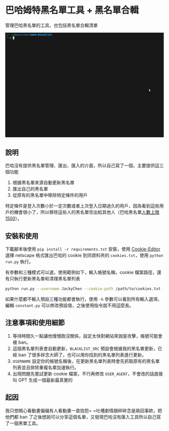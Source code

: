 # 巴哈姆特黑名單工具 + 黑名單合輯
管理巴哈黑名單的工具，也包括黑名單合輯清單

![demo](assets/demo.gif "demo")

## 說明
巴哈沒有提供黑名單管理、匯出、匯入的介面，所以自己寫了一個，主要提供這三個功能

1. 根據黑名單來源自動更新黑名單
2. 匯出自己的黑名單
3. 從原有的黑名單中移除特定條件的用戶

特定條件是登入次數小於一定次數或者上次登入日期過久的用戶，因為看到這些用戶的機會很小了，所以移除這些人的黑名單空出給其他人（巴哈黑名單[人數上限 1500](https://forum.gamer.com.tw/C.php?bsn=60404&snA=39366)）。

## 安裝和使用
下載腳本後使用 `pip install -r requirements.txt` 安裝，使用 [Cookie-Editor](https://chromewebstore.google.com/detail/cookie-editor/hlkenndednhfkekhgcdicdfddnkalmdm) 選擇 netscape 格式匯出巴哈的 cookie 到同資料夾的 `cookies.txt`，使用 `python run.py` 執行。

有參數和三種模式可以選，使用範例如下，輸入帳號名稱，cookie 檔案路徑，還有只執行更新黑名單和清理黑名單列表

```sh
python run.py --username JackyChen --cookie-path /path/to/cookies.txt --mode update clean
```

如果什麼都不輸入預設三種功能都會執行，使用 `-h` 參數可以看到所有輸入選項，編輯 `constant.py` 可以修改預設值，之後使用指令就不用這麼長。

## 注意事項和使用細節
1. 等待時間久一點讓他慢慢跑沒關係，設定太快對網站來說是攻擊，帳號可能會被 ban。
2. 這個黑名單列表會自動更新，`BLACKLIST_SRC` 預設會根據我的黑名單更新，已經 ban 了很多碎念大師了，也可以用你找到的黑名單列表進行更新。
3. `USERNAME` 設定你的帳號名稱後，在更新黑名單列表時會先抓取原有的黑名單列表並且排除重複名單加速執行。
4. 出現問題先嘗試更新 cookie 檔案，不行再修改 `USER_AGENT`，不會改的話直接叫 GPT 生成一個最新最真實的

## 起因
我只想開心看動畫偏偏有人看動畫一直抱怨= =吐槽劇情跟碎碎念是兩回事欸，把他們都 ban 了之後想說可以分享這個名單，又發現巴哈沒有匯入工具所以自己寫了一個黑單工具。
